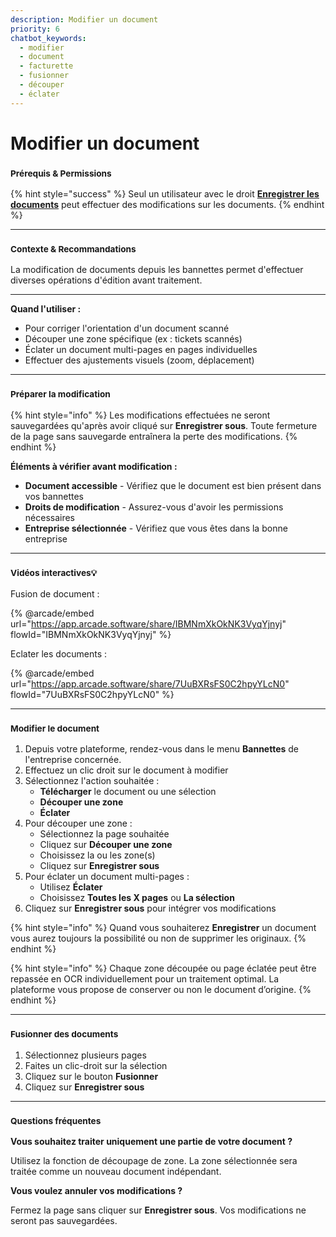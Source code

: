 ```yaml
---
description: Modifier un document
priority: 6
chatbot_keywords: 
  - modifier
  - document
  - facturette
  - fusionner
  - découper
  - éclater
---
```


# Modifier un document

### <sup>**Prérequis & Permissions**</sup>

{% hint style="success" %}
Seul un utilisateur avec le droit [**Enregistrer les documents**](../administration/detail-des-droits.md) peut effectuer des modifications sur les documents.
{% endhint %}

***

### <sup>**Contexte & Recommandations**</sup>

La modification de documents depuis les bannettes permet d'effectuer diverses opérations d'édition avant traitement.

***

**Quand l'utiliser :**

* Pour corriger l'orientation d'un document scanné
* Découper une zone spécifique (ex : tickets scannés)
* Éclater un document multi-pages en pages individuelles
* Effectuer des ajustements visuels (zoom, déplacement)

***

### <sup>**Préparer la modification**</sup>

{% hint style="info" %}
Les modifications effectuées ne seront sauvegardées qu'après avoir cliqué sur **Enregistrer sous**. Toute fermeture de la page sans sauvegarde entraînera la perte des modifications.
{% endhint %}

**Éléments à vérifier avant modification :**

* **Document accessible** - Vérifiez que le document est bien présent dans vos bannettes
* **Droits de modification** - Assurez-vous d'avoir les permissions nécessaires
* **Entreprise sélectionnée** - Vérifiez que vous êtes dans la bonne entreprise

***

### <sup>**Vidéos interactives**</sup><sup>💡</sup>

Fusion de document :

{% @arcade/embed url="https://app.arcade.software/share/IBMNmXkOkNK3VyqYjnyj" flowId="IBMNmXkOkNK3VyqYjnyj" %}

Eclater les documents :

{% @arcade/embed url="https://app.arcade.software/share/7UuBXRsFS0C2hpyYLcN0" flowId="7UuBXRsFS0C2hpyYLcN0" %}

***

### <sup>**Modifier le document**</sup>

1. Depuis votre plateforme, rendez-vous dans le menu **Bannettes** de l'entreprise concernée.
2. Effectuez un clic droit sur le document à modifier
3. Sélectionnez l'action souhaitée :
   * **Télécharger** le document ou une sélection
   * **Découper une zone**
   * **Éclater**
4. Pour découper une zone :
   * Sélectionnez la page souhaitée
   * Cliquez sur **Découper une zone**
   * Choisissez la ou les zone(s)
   * Cliquez sur **Enregistrer sous**
5. Pour éclater un document multi-pages :
   * Utilisez **Éclater**
   * Choisissez **Toutes les X pages** ou **La sélection**
6. Cliquez sur **Enregistrer sous** pour intégrer vos modifications

{% hint style="info" %}
Quand vous souhaiterez **Enregistrer** un document vous aurez toujours la possibilité ou non de supprimer les originaux.
{% endhint %}

{% hint style="info" %}
Chaque zone découpée ou page éclatée peut être repassée en OCR individuellement pour un traitement optimal. La plateforme vous propose de conserver ou non le document d’origine.
{% endhint %}

***

### <sup>**Fusionner des documents**</sup>

1. Sélectionnez plusieurs pages
2. Faites un clic-droit sur la sélection
3. Cliquez sur le bouton **Fusionner**
4. Cliquez sur **Enregistrer sous**

***

### <sup>**Questions fréquentes**</sup>

**Vous souhaitez traiter uniquement une partie de votre document ?**

Utilisez la fonction de découpage de zone. La zone sélectionnée sera traitée comme un nouveau document indépendant.

**Vous voulez annuler vos modifications ?**

Fermez la page sans cliquer sur **Enregistrer sous**. Vos modifications ne seront pas sauvegardées.
